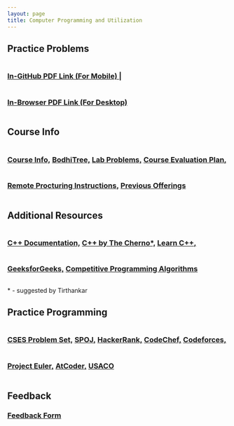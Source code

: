 ```yaml
---
layout: page
title: Computer Programming and Utilization
---
```

## Practice Problems
<h3 style="color: rgb(245,106,106,0.9); display: inline-block"><a href="https://github.com/paramrathour/CS-101/blob/main/Problems.pdf">In-GitHub PDF Link (For Mobile)	|</a></h3>
<h3 style="color: rgb(245,106,106,0.9); display: inline-block"><a href="https://paramrathour.github.io/CS-101/Problems.pdf">In-Browser PDF Link (For Desktop)</a></h3>

<!--h3 style="color: rgb(245,106,106,0.9);"><a href="{{ 'Solutions'}}">Student Solutions</a></h3-->

## Course Info
<h3 style="color: rgb(245,106,106,0.9); display: inline-block"><a href="http://bit.ly/cs101-2021">Course Info,</a></h3>
<h3 style="color: rgb(245,106,106,0.9); display: inline-block"><a href="https://cs101.bodhi.cse.iitb.ac.in/">BodhiTree,</a></h3>
<h3 style="color: rgb(245,106,106,0.9); display: inline-block"><a href="https://bit.ly/cs101-2021-labs">Lab Problems,</a></h3>
<h3 style="color: rgb(245,106,106,0.9); display: inline-block"><a href="https://docs.google.com/document/d/18Q-B0KUxYmcTy1kYyc6KYTbJ1B8TSdMfKZMUNu7vwKc/edit">Course Evaluation Plan,</a></h3>
<h3 style="color: rgb(245,106,106,0.9); display: inline-block"><a href="https://docs.google.com/document/d/1ol1VVWZO-dCnRyRZQIWu1nSzI0R5eyXM2aP_nTiSaJw/edit?usp=sharing">Remote Procturing Instructions,</a></h3>
<h3 style="color: rgb(245,106,106,0.9); display: inline-block"><a href="https://www.cse.iitb.ac.in/~cs101/offerings.html">Previous Offerings</a></h3>

## Additional Resources
<h3 style="color: rgb(245,106,106,0.9); display: inline-block"><a href="https://en.cppreference.com/">C++ Documentation,</a></h3>
<h3 style="color: rgb(245,106,106,0.9); display: inline-block"><a href="https://www.youtube.com/playlist?list=PLlrATfBNZ98dudnM48yfGUldqGD0S4FFb">C++ by The Cherno*,</a></h3>
<h3 style="color: rgb(245,106,106,0.9); display: inline-block"><a href="https://www.learncpp.com/">Learn C++,</a></h3>
<h3 style="color: rgb(245,106,106,0.9); display: inline-block"><a href="https://www.geeksforgeeks.org/">GeeksforGeeks,</a></h3>
<h3 style="color: rgb(245,106,106,0.9); display: inline-block"><a href="https://cp-algorithms.com/">Competitive Programming Algorithms</a></h3>

\* - suggested by Tirthankar

## Practice Programming
<h3 style="color: rgb(245,106,106,0.9); display: inline-block"><a href="https://cses.fi/problemset/">CSES Problem Set,</a></h3>
<h3 style="color: rgb(245,106,106,0.9); display: inline-block"><a href="https://www.spoj.com/">SPOJ,</a></h3>
<h3 style="color: rgb(245,106,106,0.9); display: inline-block"><a href="https://www.hackerrank.com/dashboard">HackerRank,</a></h3>
<h3 style="color: rgb(245,106,106,0.9); display: inline-block"><a href="https://www.codechef.com/">CodeChef,</a></h3>
<h3 style="color: rgb(245,106,106,0.9); display: inline-block"><a href="https://codeforces.com/#">Codeforces,</a></h3>
<h3 style="color: rgb(245,106,106,0.9); display: inline-block"><a href="https://projecteuler.net/">Project Euler,</a></h3>
<h3 style="color: rgb(245,106,106,0.9); display: inline-block"><a href="https://atcoder.jp/">AtCoder,</a></h3>
<h3 style="color: rgb(245,106,106,0.9); display: inline-block"><a href="http://www.usaco.org/">USACO</a></h3>


## Feedback
<h3 style="color: rgb(245,106,106,0.9);"><a href="https://forms.gle/Q6aciWjT576b5ka86">Feedback Form</a></h3>
